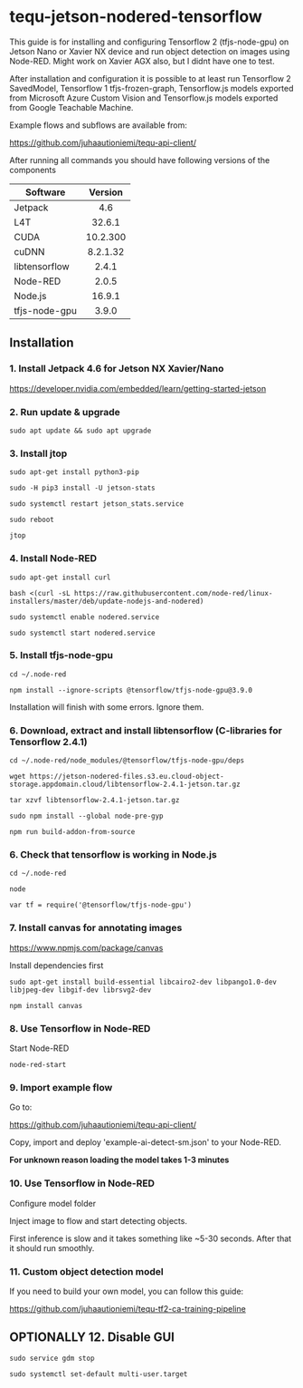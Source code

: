 # tequ-jetson-nodered-tensorflow

This guide is for installing and configuring Tensorflow 2 (tfjs-node-gpu) on Jetson Nano or Xavier NX device and run object detection on images using Node-RED. Might work on Xavier AGX also, but I didnt have one to test. 

After installation and configuration it is possible to at least run Tensorflow 2 SavedModel, Tensorflow 1 tfjs-frozen-graph, Tensorflow.js models exported from Microsoft Azure Custom Vision and Tensorflow.js models exported from Google Teachable Machine. 

Example flows and subflows are available from:

https://github.com/juhaautioniemi/tequ-api-client/

After running all commands you should have following versions of the components

| Software      | Version       | 
| ------------- |:-------------:| 
| Jetpack       | 4.6           | 
| L4T           | 32.6.1        | 
| CUDA          | 10.2.300      |  
| cuDNN         | 8.2.1.32	    | 
| libtensorflow | 2.4.1		      | 
| Node-RED	    | 2.0.5	        |
| Node.js       | 16.9.1        |
| tfjs-node-gpu | 3.9.0	        | 

## Installation

### 1. Install Jetpack 4.6 for Jetson NX Xavier/Nano

https://developer.nvidia.com/embedded/learn/getting-started-jetson

### 2. Run update & upgrade

```
sudo apt update && sudo apt upgrade
```

### 3. Install jtop 

```
sudo apt-get install python3-pip
```

```
sudo -H pip3 install -U jetson-stats
```

```
sudo systemctl restart jetson_stats.service
```

```
sudo reboot
```

```
jtop
```

### 4. Install Node-RED 

```
sudo apt-get install curl
```

```
bash <(curl -sL https://raw.githubusercontent.com/node-red/linux-installers/master/deb/update-nodejs-and-nodered)
```

```
sudo systemctl enable nodered.service
```

```
sudo systemctl start nodered.service
```

### 5. Install tfjs-node-gpu

```
cd ~/.node-red
```

```
npm install --ignore-scripts @tensorflow/tfjs-node-gpu@3.9.0 
```

Installation will finish with some errors. Ignore them.

### 6. Download, extract and install libtensorflow (C-libraries for Tensorflow 2.4.1)

```
cd ~/.node-red/node_modules/@tensorflow/tfjs-node-gpu/deps
```

```
wget https://jetson-nodered-files.s3.eu.cloud-object-storage.appdomain.cloud/libtensorflow-2.4.1-jetson.tar.gz
```

```
tar xzvf libtensorflow-2.4.1-jetson.tar.gz
```

```
sudo npm install --global node-pre-gyp
```

```
npm run build-addon-from-source
```

### 6.  Check that tensorflow is working in Node.js

```
cd ~/.node-red
```

```
node
```

```
var tf = require('@tensorflow/tfjs-node-gpu')
```

### 7. Install canvas for annotating images

https://www.npmjs.com/package/canvas

Install dependencies first

```
sudo apt-get install build-essential libcairo2-dev libpango1.0-dev libjpeg-dev libgif-dev librsvg2-dev
```

```
npm install canvas
```

### 8. Use Tensorflow in Node-RED

Start Node-RED

```
node-red-start
```

### 9. Import example flow 

Go to:

https://github.com/juhaautioniemi/tequ-api-client/

Copy, import and deploy 'example-ai-detect-sm.json' to your Node-RED.

**For unknown reason loading the model takes 1-3 minutes**

### 10. Use Tensorflow in Node-RED

Configure model folder

Inject image to flow and start detecting objects.

First inference is slow and it takes something like ~5-30 seconds. After that it should run smoothly.

### 11. Custom object detection model

If you need to build your own model, you can follow this guide:

https://github.com/juhaautioniemi/tequ-tf2-ca-training-pipeline

## OPTIONALLY 12. Disable GUI

```
sudo service gdm stop
```

```
sudo systemctl set-default multi-user.target
```
